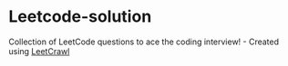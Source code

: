 # Leetcode-solution
Collection of LeetCode questions to ace the coding interview! - Created using [LeetCrawl](https://github.com/shivaluma/Leetcrawl)
